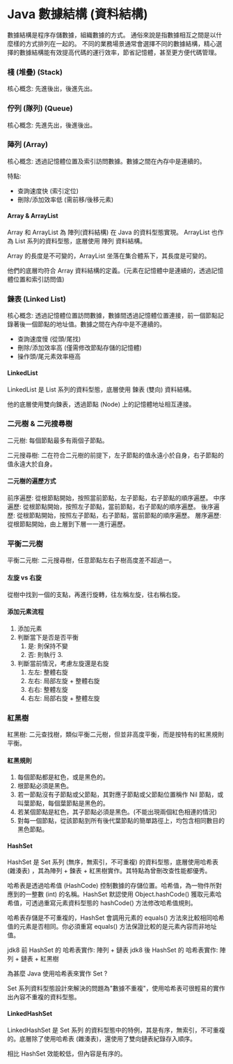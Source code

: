 # Java 數據結構 (資料結構)

數據結構是程序存儲數據，組織數據的方式。
通俗來說是指數據相互之間是以什麼樣的方式排列在一起的。
不同的業務場景通常會選擇不同的數據結構，精心選擇的數據結構能有效提高代碼的運行效率，節省記憶體，甚至更方便代碼管理。

### 棧 (堆疊) (Stack)

核心概念: 先進後出，後進先出。

### 佇列 (隊列) (Queue)

核心概念: 先進先出，後進後出。

### 陣列 (Array)

核心概念: 透過記憶體位置及索引訪問數據。數據之間在內存中是連續的。

特點:

- 查詢速度快 (索引定位)
- 刪除/添加效率低 (需前移/後移元素)

#### Array & ArrayList

Array 和 ArrayList 為 陣列(資料結構) 在 Java 的資料型態實現。
ArrayList 也作為 List 系列的資料型態，底層使用 陣列 資料結構。

Array 的長度是不可變的，ArrayList 坐落在集合體系下，其長度是可變的。

他們的底層均符合 Array 資料結構的定義。(元素在記憶體中是連續的，透過記憶體位置和索引訪問值)



### 鍊表 (Linked List)

核心概念: 透過記憶體位置訪問數據，數據間透過記憶體位置連接，前一個節點記錄著後一個節點的地址值。數據之間在內存中是不連續的。

- 查詢速度慢 (從頭/尾找)
- 刪除/添加效率高 (僅需修改節點存儲的記憶體)
- 操作頭/尾元素效率極高

#### LinkedList

LinkedList 是 List 系列的資料型態，底層使用 鍊表 (雙向) 資料結構。

他的底層使用雙向鍊表，透過節點 (Node) 上的記憶體地址相互連接。

### 二元樹 & 二元搜尋樹 

二元樹: 每個節點最多有兩個子節點。

二元搜尋樹: 二在符合二元樹的前提下，左子節點的值永遠小於自身，右子節點的值永遠大於自身。

#### 二元樹的遍歷方式

前序遍歷: 從根節點開始，按照當前節點，左子節點，右子節點的順序遍歷。
中序遍歷: 從根節點開始，按照左子節點，當前節點，右子節點的順序遍歷。
後序遍歷: 從根節點開始，按照左子節點，右子節點，當前節點的順序遍歷。
層序遍歷: 從根節點開始，由上層到下層一一進行遍歷。

### 平衡二元樹

平衡二元樹: 二元搜尋樹，任意節點左右子樹高度差不超過一。

#### 左旋 vs 右旋

從樹中找到一個的支點，再進行旋轉，往左稱左旋，往右稱右旋。

#### 添加元素流程

1. 添加元素
2. 判斷當下是否是否平衡
   1. 是: 則保持不變
   2. 否: 則執行 3.
3. 判斷當前情況，考慮左旋還是右旋
   1. 左左: 整體右旋
   2. 左右: 局部左旋 + 整體右旋
   3. 右右: 整體左旋
   4. 右左: 局部右旋 + 整體左旋


### 紅黑樹

紅黑樹: 二元查找樹，類似平衡二元樹，但並非高度平衡，而是按特有的紅黑規則平衡。

#### 紅黑規則

1. 每個節點都是紅色，或是黑色的。
2. 根節點必須是黑色。
3. 若一節點沒有子節點或父節點，其對應子節點或父節點位置稱作 Nil 節點，或叫葉節點，每個葉節點是黑色的。
4. 若某個節點是紅色，其子節點必須是黑色。(不能出現兩個紅色相連的情況)
5. 對每一個節點，從該節點到所有後代葉節點的簡單路徑上，均包含相同數目的黑色節點。

#### HashSet

HashSet 是 Set 系列 (無序，無索引，不可重複) 的資料型態，底層使用哈希表 (雜湊表) ，其為陣列 + 鍊表 + 紅黑樹實作。其特點為曾刪改查性能都優秀。

哈希表是透過哈希值 (HashCode) 控制數據的存儲位置。哈希值，為一物件所對應到的一整數 (int) 的名稱。HashSet 默認使用 Object.hashCode() 獲取元素哈希值，可透過重寫元素資料型態的 hashCode() 方法修改哈希值規則。

哈希表存儲是不可重複的，HashSet 會調用元素的 equals() 方法來比較相同哈希值的元素是否相同。你必須重寫 equals() 方法保證比較的是元素內容而非地址值。

jdk8 前 HashSet 的 哈希表實作: 陣列 + 鏈表
jdk8 後 HashSet 的 哈希表實作: 陣列 + 鏈表 + 紅黑樹

為甚麼 Java 使用哈希表來實作 Set ?

Set 系列資料型態設計來解決的問題為"數據不重複"，使用哈希表可很輕易的實作出內容不重複的資料型態。

#### LinkedHashSet

LinkedHashSet 是 Set 系列 的資料型態中的特例，其是有序，無索引，不可重複的。底層除了使用哈希表 (雜湊表)，還使用了雙向鏈表紀錄存入順序。

相比 HashSet 效能較低，但內容是有序的。

